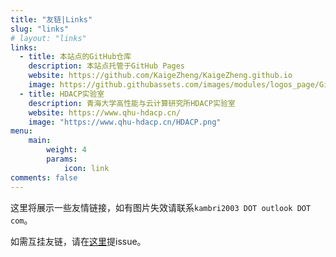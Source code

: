 ```yaml
---
title: "友链|Links"
slug: "links"
# layout: "links"
links:
  - title: 本站点的GitHub仓库
    description: 本站点托管于GitHub Pages
    website: https://github.com/KaigeZheng/KaigeZheng.github.io
    image: https://github.githubassets.com/images/modules/logos_page/GitHub-Mark.png
  - title: HDACP实验室
    description: 青海大学高性能与云计算研究所HDACP实验室
    website: https://www.qhu-hdacp.cn/
    image: "https://www.qhu-hdacp.cn/HDACP.png"
menu:
    main: 
        weight: 4
        params:
            icon: link
comments: false
---
```


这里将展示一些友情链接，如有图片失效请联系`kambri2003 DOT outlook DOT com`。

如需互挂友链，请在[这里](https://github.com/KaigeZheng/KaigeZheng.github.io/issues)提issue。